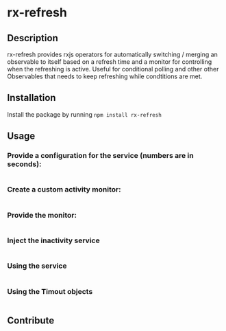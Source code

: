 # rx-refresh

## Description

rx-refresh provides rxjs operators for automatically switching / merging an observable to itself based on a refresh time and a monitor for controlling when the refreshing is active.
Useful for conditional polling and other other Observables that needs to keep refreshing while condtitions are met.

## Installation

Install the package by running
`npm install rx-refresh`

## Usage

### Provide a configuration for the service (numbers are in seconds):

```typescript
```

### Create a custom activity monitor:

```typescript
```

### Provide the monitor:

```typescript
```

### Inject the inactivity service

```typescript
```

### Using the service

```typescript
```

### Using the Timout objects

```typescript
```

## Contribute
